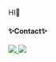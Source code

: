 HI👋

<h4>✨Contact✨</h4>
<div>
  <a href="https://www.linkedin.com/in/sehyun-park-a5377029b/">
    <img src="https://img.shields.io/badge/SehyunPark-0A66C2?style=for-the-badge&logo=LinkedIn"/>
  </a>
  <a href="mailto:hmhlover89@gmail.com">
    <img src="https://img.shields.io/badge/hmhlover89@gmail.com-EA4335?style=for-the-badge&logo=gmail&logoColor=white"/>
  </a>
</div>
